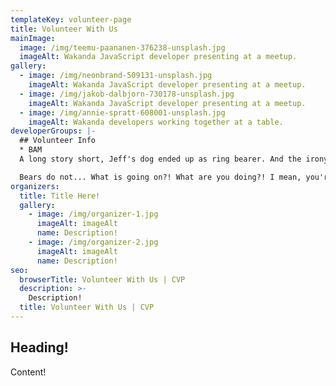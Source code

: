 ```yaml
---
templateKey: volunteer-page
title: Volunteer With Us
mainImage: 
  image: /img/teemu-paananen-376238-unsplash.jpg
  imageAlt: Wakanda JavaScript developer presenting at a meetup.
gallery:
  - image: /img/neonbrand-509131-unsplash.jpg
    imageAlt: Wakanda JavaScript developer presenting at a meetup.
  - image: /img/jakob-dalbjorn-730178-unsplash.jpg
    imageAlt: Wakanda JavaScript developer presenting at a meetup.
  - image: /img/annie-spratt-608001-unsplash.jpg
    imageAlt: Wakanda developers working together at a table.
developerGroups: |-
  ## Volunteer Info
  * BAM
  A long story short, Jeff's dog ended up as ring bearer. And the irony is that, after the ceremony that dog peed on everything...and nobody said, "Boo". I just wanna lie on the beach and eat hotdogs. That's all I've ever wanted. Oh it was gruesome. They say she walks these hallways. If you ever feel a tapping on your shoulder, that could be Haddy, begging for her life. And it could mean, you're next.

  Bears do not... What is going on?! What are you doing?! I mean, you're here at work, the baby thinks that the refrigerator is its father. Thus, Michael Scott sealed his own destiny... in a good way, well the website is a brainchild of my brainchild, Ryan. It is my brain-grandchild, just kidding. You finding everything ok?
organizers: 
  title: Title Here!
  gallery: 
    - image: /img/organizer-1.jpg
      imageAlt: imageAlt
      name: Description!
    - image: /img/organizer-2.jpg
      imageAlt: imageAlt
      name: Description!
seo:
  browserTitle: Volunteer With Us | CVP
  description: >-
    Description!
  title: Volunteer With Us | CVP
---
```

## Heading!

Content!